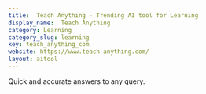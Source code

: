 ```yaml
---
title:  Teach Anything - Trending AI tool for Learning
display_name:  Teach Anything
category: Learning
category_slug: learning
key: teach_anything_com
website: https://www.teach-anything.com/
layout: aitool
---
```


Quick and accurate answers to any query.
